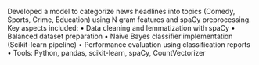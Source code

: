 Developed a model to categorize news headlines into topics (Comedy, Sports, Crime, Education) using N
gram features and spaCy preprocessing. Key aspects included: 
• Data cleaning and lemmatization with spaCy 
• Balanced dataset preparation 
• Naive Bayes classifier implementation (Scikit-learn pipeline) 
• Performance evaluation using classification reports 
• Tools: Python, pandas, scikit-learn, spaCy, CountVectorizer 

